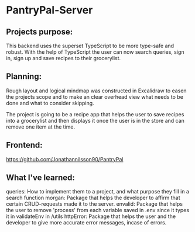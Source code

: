 # PantryPal-Server

## Projects purpose:
This backend uses the superset TypeScript to be more type-safe and robust. With the help of TypeScript the user can now search queries, sign in, sign up and save recipes to their grocerylist.

## Planning:
Rough layout and logical mindmap was constructed in Excalidraw to easen the projects scope and to make an clear overhead view what needs to be done and what to consider skipping.

The project is going to be a recipe app that helps the user to save recipes into a grocerylist and then displays it once the user is in the store and can remove one item at the time.

## Frontend:

https://github.com/Jonathannilsson90/PantryPal

## What I've learned:
queries: How to implement them to a project, and what purpose they fill in a search function
morgan: Package that helps the developer to affirm that certain CRUD-requests made it to the server.
envalid: Package that helps the user to remove 'process' from each variable saved in .env since it types it in validateEnv in /utils
httpError: Package that helps the user and the developer to give more accurate error messages, incase of errors.
